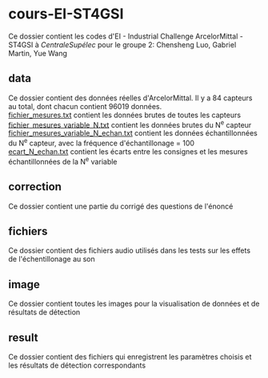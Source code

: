 # cours-EI-ST4GSI
Ce dossier contient les codes d'EI - Industrial Challenge ArcelorMittal - ST4GSI à *CentraleSupélec* pour le groupe 2: Chensheng Luo, Gabriel Martin, Yue Wang
## data
Ce dossier contient des données réelles d'ArcelorMittal. Il y a 84 capteurs au total, dont chacun contient 96019 données.   
[fichier_mesures.txt](./data/fichier_mesures.txt) contient les données brutes de toutes les capteurs  
[fichier_mesures_variable_N.txt](./data/fichier_mesures_variable_0.txt) contient les données brutes du N<sup>e</sup> capteur   
[fichier_mesures_variable_N_echan.txt](./data/fichier_mesures_variable_0_echan.txt) contient les données échantillonnées du N<sup>e</sup> capteur, avec la fréquence d'échantillonage = 100   
[ecart_N_echan.txt](./data/ecart_0_echan.txt) contient les écarts entre les consignes et les mesures échantillonnées de la N<sup>e</sup> variable   
## correction
Ce dossier contient une partie du corrigé des questions de l'énoncé  
## fichiers
Ce dossier contient des fichiers audio utilisés dans les tests sur les effets de l'échentillonage au son  
## image
Ce dossier contient toutes les images pour la visualisation de données et de résultats de détection  
## result
Ce dossier contient des fichiers qui enregistrent les paramètres choisis et les résultats de détection correspondants

